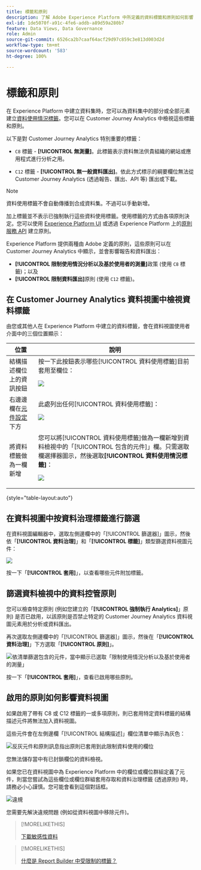 ```yaml
---
title: 標籤和原則
description: 了解 Adobe Experience Platform 中所定義的資料標籤和原則如何影響 Customer Journey Analytics 中的資料檢視和報告。
exl-id: 1de5070f-a91c-4fe6-addb-a89d59a280b7
feature: Data Views, Data Governance
role: Admin
source-git-commit: 6526ca2b7caaf64acf29d97c859c3e813d003d2d
workflow-type: tm+mt
source-wordcount: '583'
ht-degree: 100%

---
```


# 標籤和原則

在 Experience Platform 中建立資料集時，您可以為資料集中的部分或全部元素建立[資料使用情況標籤](https://experienceleague.adobe.com/zh-hant/docs/experience-platform/data-governance/labels/reference)。您可以在 Customer Journey Analytics 中檢視這些標籤和原則。

以下是對 Customer Journey Analytics 特別重要的標籤：

* `C8` 標籤 - **[!UICONTROL 無測量]**。此標籤表示資料無法供貴組織的網站或應用程式進行分析之用。

* `C12` 標籤 - **[!UICONTROL 無一般資料匯出]**。依此方式標示的綱要欄位無法從 Customer Journey Analytics (透過報告、匯出、API 等) 匯出或下載。

>[!NOTE]
>
>資料使用標籤不會自動傳播到合成資料集。不過可以手動新增。

加上標籤並不表示已強制執行這些資料使用標籤。使用標籤的方式由各項原則決定。您可以使用 [Experience Platform UI](https://experienceleague.adobe.com/zh-hant/docs/experience-platform/data-governance/policies/user-guide) 或透過 Experience Platform 上的[原則服務 API](https://experienceleague.adobe.com/zh-hant/docs/experience-platform/data-governance/api/overview) 建立原則。

Experience Platform 提供兩種由 Adobe 定義的原則，這些原則可以在 Customer Journey Analytics 中顯示，並會影響報告和資料匯出：

* **[!UICONTROL 限制使用情況分析以及基於使用者的測量]**&#x200B;政策 (使用 `C8` 標籤)；以及
* **[!UICONTROL 限制資料匯出]**&#x200B;原則 (使用 `C12` 標籤)。

## 在 Customer Journey Analytics 資料視圖中檢視資料標籤

由您或其他人在 Experience Platform 中建立的資料標籤，會在資料視圖使用者介面中的三個位置顯示：

| 位置 | 說明 |
| --- | --- |
| 結構描述欄位上的資訊按鈕 | 按一下此按鈕表示哪些[!UICONTROL 資料使用標籤]目前套用至欄位：<p>![](assets/data-label-left.png) |
| 右邊邊欄在[元件設定](/help/data-views/component-settings/overview.md)下方 | 此處列出任何[!UICONTROL 資料使用標籤]：<p>![](assets/data-label-right.png) |
| 將資料標籤做為一欄新增 | 您可以將[!UICONTROL 資料使用標籤]做為一欄新增到資料檢視中的「[!UICONTROL 包含的元件]」欄。只需選取欄選擇器圖示，然後選取&#x200B;**[!UICONTROL 資料使用情況標籤]**：<p>![](assets/data-label-column.png) |

{style="table-layout:auto"}

## 在資料視圖中按資料治理標籤進行篩選

在資料視圖編輯器中，選取左側邊欄中的「[!UICONTROL 篩選器]」圖示，然後依「**[!UICONTROL 資料治理]**」和「**[!UICONTROL 標籤]**」類型篩選資料視圖元件：

![](assets/filter-labels.png)

按一下「**[!UICONTROL 套用]**」，以查看哪些元件附加標籤。

## 篩選資料檢視中的資料控管原則

您可以檢查特定原則 (例如您建立的「**[!UICONTROL 強制執行 Analytics]**」原則) 是否已啟用，以該原則是否禁止特定的 Customer Journey Analytics 資料視圖元素用於分析或資料匯出。

再次選取左側邊欄中的「[!UICONTROL 篩選器]」圖示，然後在「**[!UICONTROL 資料治理]**」下方選取「**[!UICONTROL 原則]**」。

![依清單篩選包含的元件，當中顯示已選取「限制使用情況分析以及基於使用者的測量」](assets/filter-policies.png)

按一下「**[!UICONTROL 套用]**」，查看已啟用哪些原則。

## 啟用的原則如何影響資料視圖

如果啟用了帶有 C8 或 C12 標籤的一或多項原則，則已套用特定資料標籤的結構描述元件將無法加入資料視圖。

這些元件會在左側邊欄「[!UICONTROL 結構描述]」欄位清單中顯示為灰色：

![反灰元件和原則訊息指出原則已套用到此限制資料使用的欄位](assets/component-greyed.png)

您無法儲存當中有已封鎖欄位的資料檢視。

如果您已在資料視圖中為 Experience Platform 中的欄位或欄位群組定義了元件，則當您嘗試為這些欄位或欄位群組套用存取和資料治理標籤 (透過原則) 時，請務必小心謹慎。您可能會看到這個對話框。

![違規](assets/violation.png)

您需要先解決違規問題 (例如從資料視圖中移除元件)。


>[!MORELIKETHIS]
>
>[下載敏感性資料](/help/analysis-workspace/export/download-send.md)

>[!MORELIKETHIS]
>
>[什麼是 Report Builder 中受限制的標籤？](https://experienceleague.adobe.com/zh-hant/docs/analytics-platform/using/cja-reportbuilder/restricted-labels)



